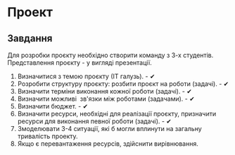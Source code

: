 # Проект

## Завдання
Для розробки проєкту необхідно створити команду з 3-х студентів. Представлення проєкту - у вигляді презентації.
1. Визначитися з темою проєкту (ІТ галузь). - ✔
2. Розробити структуру проєкту: розбити проєкт на роботи (задачі). - ✔
3. Визначити терміни виконання кожної роботи (задачі). - ✔
4. Визначити можливі  зв'язки між роботами (задачами). - ✔
5. Визначити бюджет. - ✔
6. Визначити ресурси, необхідні для реалізації проєкту, призначити ресурси для виконання певної роботи (задачі). - ✔
7. Змоделювати 3-4 ситуації, які б могли вплинути на загальну тривалість проекту.
8. Якщо є перевантаження ресурсів, здійснити вирівнювання. 
